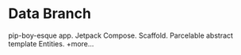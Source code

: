 # Data Branch
 pip-boy-esque app. Jetpack Compose. Scaffold. Parcelable abstract template Entities. +more... 

